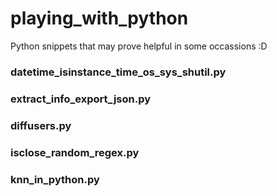 # playing_with_python

Python snippets that may prove helpful in some occassions :D

### datetime_isinstance_time_os_sys_shutil.py
### extract_info_export_json.py
### diffusers.py
### isclose_random_regex.py
### knn_in_python.py